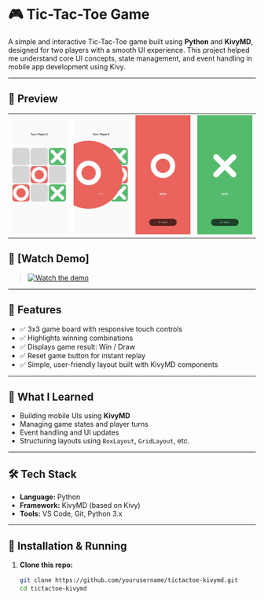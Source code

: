 # 🎮 Tic-Tac-Toe Game

A simple and interactive Tic-Tac-Toe game built using **Python** and **KivyMD**, designed for two players with a smooth UI experience. This project helped me understand core UI concepts, state management, and event handling in mobile app development using Kivy.

---

## 📱 Preview

<table>
  <tr>
    <td><img src="screenshots/game_play_in_progress.jpg" width="250"/></td>
    <td><img src="screenshots/win_transition_animation.jpg" width="250"/></td>
    <td><img src="screenshots/winner_screen_o.jpg" width="250"/></td>
    <td><img src="screenshots/winner_screen_x.jpg" width="250"/></td>
  </tr>
</table>

## 🎥 [Watch Demo]
> [![Watch the demo](https://img.youtube.com/vi/iwBhbxgoezg/0.jpg)](https://youtu.be/iwBhbxgoezg)

---

## 🚀 Features

- ✅ 3x3 game board with responsive touch controls  
- ✅ Highlights winning combinations  
- ✅ Displays game result: Win / Draw  
- ✅ Reset game button for instant replay  
- ✅ Simple, user-friendly layout built with KivyMD components  

---

## 🧠 What I Learned

- Building mobile UIs using **KivyMD**
- Managing game states and player turns
- Event handling and UI updates
- Structuring layouts using `BoxLayout`, `GridLayout`, etc.

---

## 🛠️ Tech Stack

- **Language:** Python  
- **Framework:** KivyMD (based on Kivy)  
- **Tools:** VS Code, Git, Python 3.x

---

## 📂 Installation & Running

1. **Clone this repo:**

   ```bash
   git clone https://github.com/yourusername/tictactoe-kivymd.git
   cd tictactoe-kivymd
